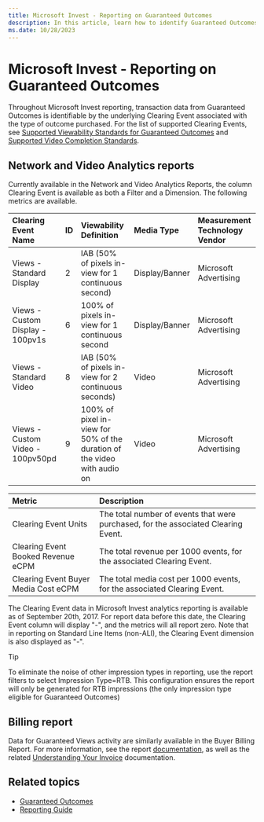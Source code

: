 ```yaml
---
title: Microsoft Invest - Reporting on Guaranteed Outcomes
description: In this article, learn how to identify Guaranteed Outcomes transaction data through specific Clearing Events associated with the purchased outcomes.
ms.date: 10/28/2023
---
```


# Microsoft Invest - Reporting on Guaranteed Outcomes

Throughout Microsoft Invest reporting, transaction data from Guaranteed Outcomes is identifiable by the underlying Clearing
Event associated with the type of outcome purchased. For the list of supported Clearing Events, see [Supported Viewability Standards for Guaranteed Outcomes](supported-viewability-standards-for-guaranteed-outcomes.md) and [Supported Video Completion Standards](supported-video-completion-standards.md).

## Network and Video Analytics reports

Currently available in the Network and Video Analytics Reports, the column Clearing Event is available as both a Filter and a Dimension. The following metrics are available.

| Clearing Event Name | ID | Viewability Definition | Media Type | Measurement Technology Vendor |
|:---|:---|:---|:---|:---|
| Views - Standard Display | 2 | IAB (50% of pixels in-view for 1 continuous second) | Display/Banner | Microsoft Advertising |
| Views - Custom Display - 100pv1s | 6 | 100% of pixels in-view for 1 continuous second | Display/Banner | Microsoft Advertising |
| Views - Standard Video | 8 | IAB (50% of pixels in-view for 2 continuous seconds) | Video | Microsoft Advertising |
| Views - Custom Video - 100pv50pd | 9 | 100% of pixel in-view for 50% of the duration of the video with audio on | Video | Microsoft Advertising |

| Metric | Description |
|:---|:---|
| Clearing Event Units | The total number of events that were purchased, for the associated Clearing Event. |
| Clearing Event Booked Revenue eCPM | The total revenue per 1000 events, for the associated Clearing Event. |
| Clearing Event Buyer Media Cost eCPM | The total media cost per 1000 events, for the associated Clearing Event. |

The Clearing Event data in Microsoft Invest analytics reporting is available as of September 20th, 2017. For report data before this date, the Clearing Event column will display "-", and the metrics will all report zero. Note that in reporting on Standard Line
Items (non-ALI), the Clearing Event dimension is also displayed as "-".

> [!TIP]
> To eliminate the noise of other impression types in reporting, use the report filters to select Impression Type=RTB. This configuration ensures the report will only be generated for RTB impressions (the only impression type eligible for Guaranteed Outcomes)

## Billing report

Data for Guaranteed Views activity are similarly available in the Buyer Billing Report. For more information, see the report [documentation](buying-billing-report.md), as well as the related [Understanding Your Invoice](understanding-your-invoice.md) documentation.

## Related topics

- [Guaranteed Outcomes](guaranteed-outcomes.md)
- [Reporting Guide](reporting-guide.md)
